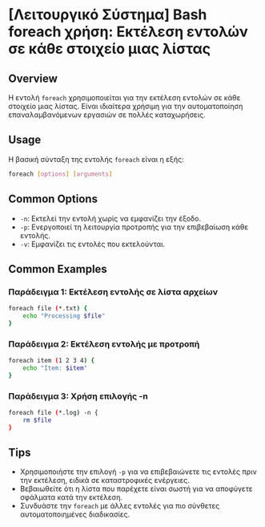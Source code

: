 # [Λειτουργικό Σύστημα] Bash foreach χρήση: Εκτέλεση εντολών σε κάθε στοιχείο μιας λίστας

## Overview
Η εντολή `foreach` χρησιμοποιείται για την εκτέλεση εντολών σε κάθε στοιχείο μιας λίστας. Είναι ιδιαίτερα χρήσιμη για την αυτοματοποίηση επαναλαμβανόμενων εργασιών σε πολλές καταχωρήσεις.

## Usage
Η βασική σύνταξη της εντολής `foreach` είναι η εξής:

```bash
foreach [options] [arguments]
```

## Common Options
- `-n`: Εκτελεί την εντολή χωρίς να εμφανίζει την έξοδο.
- `-p`: Ενεργοποιεί τη λειτουργία προτροπής για την επιβεβαίωση κάθε εντολής.
- `-v`: Εμφανίζει τις εντολές που εκτελούνται.

## Common Examples
### Παράδειγμα 1: Εκτέλεση εντολής σε λίστα αρχείων
```bash
foreach file (*.txt) {
    echo "Processing $file"
}
```

### Παράδειγμα 2: Εκτέλεση εντολής με προτροπή
```bash
foreach item (1 2 3 4) {
    echo "Item: $item"
}
```

### Παράδειγμα 3: Χρήση επιλογής -n
```bash
foreach file (*.log) -n {
    rm $file
}
```

## Tips
- Χρησιμοποιήστε την επιλογή `-p` για να επιβεβαιώνετε τις εντολές πριν την εκτέλεση, ειδικά σε καταστροφικές ενέργειες.
- Βεβαιωθείτε ότι η λίστα που παρέχετε είναι σωστή για να αποφύγετε σφάλματα κατά την εκτέλεση.
- Συνδυάστε την `foreach` με άλλες εντολές για πιο σύνθετες αυτοματοποιημένες διαδικασίες.